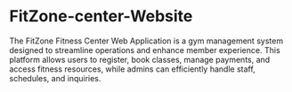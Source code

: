 # FitZone-center-Website
The FitZone Fitness Center Web Application is a gym management system designed to streamline operations and enhance member experience. This platform allows users to register, book classes, manage payments, and access fitness resources, while admins can efficiently handle staff, schedules, and inquiries.
